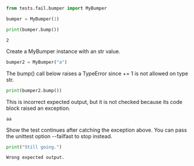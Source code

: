 #
```python
from tests.fail.bumper import MyBumper
```

```python
bumper = MyBumper(1)
```

```python
print(bumper.bump())
```

```
2
```

Create a MyBumper instance with an str value.

```python
bumper2 = MyBumper("a")
```

The bump() call below raises a TypeError since += 1 is not
allowed on type str.

```python
print(bumper2.bump())
```

This is incorrect expected output, but it is not checked
because its code block raised an exception.
```
aa
```

Show the test continues after catching the exception above.
You can pass the unittest option --failfast to stop instead.
```python
print("Still going.")
```

```
Wrong expected output.
```


